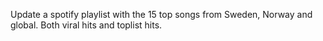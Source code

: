 Update a spotify playlist with the 15 top songs from Sweden, Norway and global. Both viral hits and toplist hits.